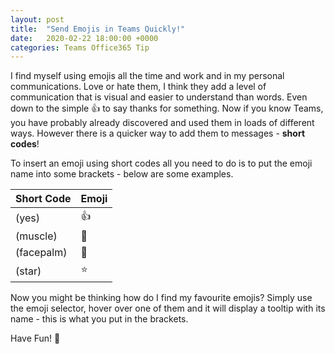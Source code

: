 ```yaml
---
layout: post
title:  "Send Emojis in Teams Quickly!"
date:   2020-02-22 18:00:00 +0000
categories: Teams Office365 Tip
---
```

I find myself using emojis all the time and work and in my personal communications. Love or hate them, I think they add a level of communication that is visual and easier to understand than words. Even down to the simple 👍 to say thanks for something. Now if you know Teams, you have probably already discovered and used them in loads of different ways. However there is a quicker way to add them to messages - **short codes**!

To insert an emoji using short codes all you need to do is to put the emoji name into some brackets - below are some examples.

| Short Code          | Emoji       |
|--------------------	|-------	    |
| (yes)      	        | 👍     	    |
| (muscle)   	        | 💪     	    |
| (facepalm) 	        | 🤦‍    	     |
| (star)     	        | ⭐          |

Now you might be thinking how do I find my favourite emojis? Simply use the emoji selector, hover over one of them and it will display a tooltip with its name - this is what you put in the brackets.

Have Fun! 🥳
